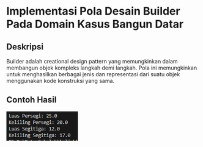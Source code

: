 # Implementasi Pola Desain Builder Pada Domain Kasus Bangun Datar

## Deskripsi
Builder adalah creational design pattern yang memungkinkan dalam membangun objek kompleks langkah demi langkah. Pola ini memungkinkan untuk menghasilkan berbagai jenis dan representasi dari suatu objek menggunakan kode konstruksi yang sama.

## Contoh Hasil
![output](output.png)
